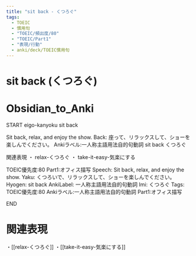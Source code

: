 ```yaml
---
title: "sit back - くつろぐ"
tags:
  - TOEIC
  - 慣用句
  - "TOEIC/頻出度/80"
  - "TOEIC/Part1"
  - "表現/行動"
  - anki/deck/TOEIC慣用句
---
```


# sit back (くつろぐ)

# Obsidian_to_Anki
START
eigo-kanyoku
sit back

Sit back, relax, and enjoy the show.
Back:
座って、リラックスして、ショーを楽しんでください。
Ankiラベル:一人称主語用法自的句動詞
sit back
くつろぐ

関連表現
・ relax-くつろぐ
・ take-it-easy-気楽にする

TOEIC優先度:80
Part1:オフィス描写
Speech: Sit back, relax, and enjoy the show.
Yaku: くつろいで、リラックスして、ショーを楽しんでください。
Hyogen: sit back
AnkiLabel: 一人称主語用法自的句動詞
Imi: くつろぐ
Tags: TOEIC優先度:80 Ankiラベル:一人称主語用法自的句動詞 Part1:オフィス描写
<!--ID: 1751241422006-->
END

# 関連表現
・[[relax-くつろぐ]]
・[[take-it-easy-気楽にする]]
